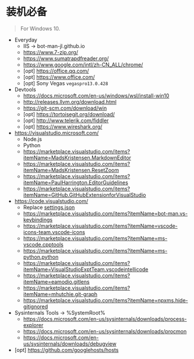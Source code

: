 ﻿# 装机必备

> For Windows 10.

- Everyday
  - IIS -> bot-man-jl.github.io
  - https://www.7-zip.org/
  - https://www.sumatrapdfreader.org/
  - https://www.google.com/intl/zh-CN_ALL/chrome/
  - [opt] https://office.qq.com/
  - [opt] https://www.office.com/
  - [opt] Sony Vegas `vegaspro13.0.428`
- Devtools
  - https://docs.microsoft.com/en-us/windows/wsl/install-win10
  - http://releases.llvm.org/download.html
  - https://git-scm.com/download/win
  - [opt] https://tortoisegit.org/download/
  - [opt] http://www.telerik.com/fiddler
  - [opt] https://www.wireshark.org/
- https://visualstudio.microsoft.com/
  - Node.js
  - Python
  - https://marketplace.visualstudio.com/items?itemName=MadsKristensen.MarkdownEditor
  - https://marketplace.visualstudio.com/items?itemName=MadsKristensen.ResetZoom
  - https://marketplace.visualstudio.com/items?itemName=PaulHarrington.EditorGuidelines
  - https://marketplace.visualstudio.com/items?itemName=GitHub.GitHubExtensionforVisualStudio
- https://code.visualstudio.com/
  - Replace [settings.json](vscode-settings.json)
  - https://marketplace.visualstudio.com/items?itemName=bot-man.vs-keybindings
  - https://marketplace.visualstudio.com/items?itemName=vscode-icons-team.vscode-icons
  - https://marketplace.visualstudio.com/items?itemName=ms-vscode.cpptools
  - https://marketplace.visualstudio.com/items?itemName=ms-python.python
  - https://marketplace.visualstudio.com/items?itemName=VisualStudioExptTeam.vscodeintellicode
  - https://marketplace.visualstudio.com/items?itemName=eamodio.gitlens
  - https://marketplace.visualstudio.com/items?itemName=mhutchie.git-graph
  - https://marketplace.visualstudio.com/items?itemName=npxms.hide-gitignored
- Sysinternals Tools -> %SystemRoot%
  - https://docs.microsoft.com/en-us/sysinternals/downloads/process-explorer
  - https://docs.microsoft.com/en-us/sysinternals/downloads/procmon
  - https://docs.microsoft.com/en-us/sysinternals/downloads/debugview
- [opt] https://github.com/googlehosts/hosts
